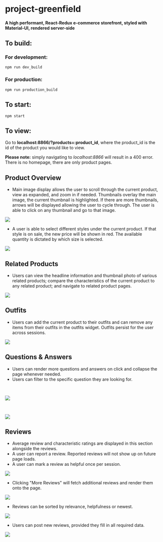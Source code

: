 # project-greenfield

#### A high performant, React-Redux e-commerce storefront, styled with Material-UI, rendered server-side

## To build:
### For development:
```
npm run dev_build
```

### For production:
```
npm run production_build
```
## To start:
```
npm start
```
## To view:
Go to **localhost:8866/?products=:product_id**, where the product_id is the id of the product you would like to view.

**Please note:** simply navigating to *localhost:8866* will result in a 400 error. There is no homepage, there are only product pages.

## Product Overview

* Main image display allows the user to scroll through the current product, view as expanded, and zoom in if needed.  Thumbnails overlay the main image, the current thumbnail is highlighted.  If there are more thumbnails, arrows will be displayed allowing the user to cycle through.  The user is able to click on any thumbnail and go to that image.

![](documentation/productoverviewZoom.gif)

* A user is able to select different styles under the current product.  If that style is on sale, the new price will be shown in red.  The available quantity is dictated by which size is selected.

![](documentation/productoverviewSale.gif)

## Related Products

* Users can view the headline information and thumbnail photo of various related products; compare the characteristics of the current product to any related product; and navigate to related product pages.

![](documentation/related.gif)

## Outfits

* Users can add the current product to their outfits and can remove any items from their outfits in the outfits widget. Outfits persist for the user across sessions.

![](documentation/outfits.gif)

## Questions & Answers
* Users can render more questions and answers on click and collapse the page whenever needed.
* Users can filter to the specific question they are looking for. 

<br/>

![](documentation/qa-more.gif)

<br/>



![](documentation/qa-search.gif)

## Reviews

* Average review and characteristic ratings are displayed in this section alongside the reviews.
* A user can report a review. Reported reviews will not show up on future page loads.
* A user can mark a review as helpful once per session.

![](documentation/reviews-helpful.gif)

* Clicking "More Reviews" will fetch additional reviews and render them onto the page.

![](documentation/reviews-more.gif)

* Reviews can be sorted by relevance, helpfulness or newest.

![](documentation/reviews-sort.gif)

* Users can post new reviews, provided they fill in all required data.

![](documentation/reviews-post.gif)


